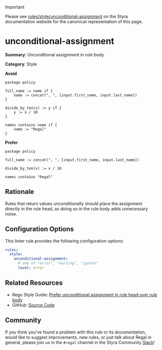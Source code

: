 > [!IMPORTANT]
> Please see [rules/style/unconditional-assignment](https://docs.styra.com/regal/rules/style/unconditional-assignment) on the Styra documentation website for the canonical representation of this page.

# unconditional-assignment

**Summary**: Unconditional assignment in rule body

**Category**: Style

**Avoid**
```rego
package policy

full_name := name if {
    name := concat(", ", [input.first_name, input.last_name])
}

divide_by_ten(x) := y if {
    y := x / 10
}

names contains name if {
    name := "Regal"
}
```

**Prefer**
```rego
package policy

full_name := concat(", ", [input.first_name, input.last_name])

divide_by_ten(x) := x / 10

names contains "Regal"
```

## Rationale

Rules that return values unconditionally should place the assignment directly in the rule head, as doing so in the rule
body adds unnecessary noise.

## Configuration Options

This linter rule provides the following configuration options:

```yaml
rules:
  style:
    unconditional-assignment:
      # one of "error", "warning", "ignore"
      level: error
```

## Related Resources

- Rego Style Guide: [Prefer unconditional assignment in rule head over rule body](https://github.com/StyraInc/rego-style-guide#prefer-unconditional-assignment-in-rule-head-over-rule-body)
- GitHub: [Source Code](https://github.com/StyraInc/regal/blob/main/bundle/regal/rules/style/unconditional-assignment/unconditional_assignment.rego)

## Community

If you think you've found a problem with this rule or its documentation, would like to suggest improvements, new rules,
or just talk about Regal in general, please join us in the `#regal` channel in the Styra Community
[Slack](https://inviter.co/styra)!
